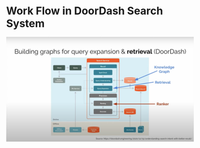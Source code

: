 # Work Flow in DoorDash Search System

![DoorDash Search System](./diagrams/work-flow-doordash.png)
